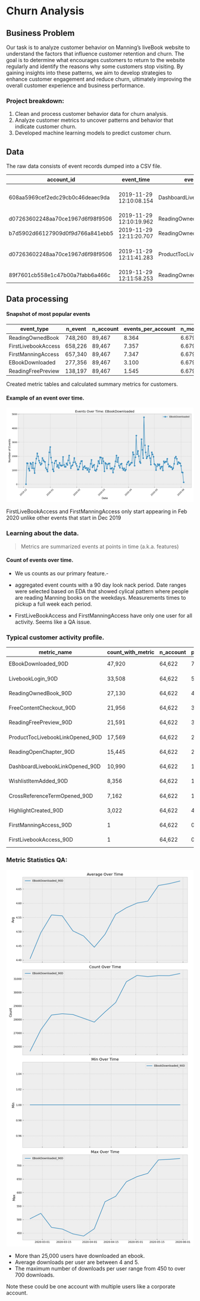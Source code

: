 # Churn Analysis

## Business Problem
Our task is to analyze customer behavior on Manning’s liveBook website to understand the factors that influence customer retention and churn. The goal is to determine what encourages customers to return to the website regularly and identify the reasons why some customers stop visiting. By gaining insights into these patterns, we aim to develop strategies to enhance customer engagement and reduce churn, ultimately improving the overall customer experience and business performance.

### Project breakdown:
1. Clean and process customer behavior data for churn analysis.
2. Analyze customer metrics to uncover patterns and behavior that indicate customer churn.
3. Developed machine learning models to predict customer churn.

## Data
The raw data consists of event records dumped into a CSV file.

| account_id                          | event_time              | event_type                      | product_id | additional_data                                         |
|-------------------------------------|-------------------------|---------------------------------|------------|---------------------------------------------------------|
| 608aa5969cef2edc29cb0c46deaec9da    | 2019-11-29 12:10:08.154 | DashboardLivebookLinkOpened     | 1156       | /book/learn-dbatools-in-a-month-of-lunches              |
| d07263602248aa70ce1967d6f98f9506    | 2019-11-29 12:10:19.962 | ReadingOwnedBook                | 610        | 60s                                                     |
| b7d5902d66127909d0f9d766a841ebb5    | 2019-11-29 12:11:20.707 | ReadingOwnedBook                | 1172       | 480s                                                    |
| d07263602248aa70ce1967d6f98f9506    | 2019-11-29 12:11:41.283 | ProductTocLivebookLinkOpened    | 1066       | /book/grokking-machine-learning/chapter-1               |
| 89f7601cb558e1c47b00a7fabb6a466c    | 2019-11-29 12:11:58.253 | ReadingOwnedBook                | 1073       | 960s                                                    |


## Data processing

#### Snapshot of most popular events
| event_type            | n_event | n_account | events_per_account | n_months | events_per_account_per_month |
|-----------------------|---------|-----------|---------------------|----------|------------------------------|
| ReadingOwnedBook      | 748,260 | 89,467    | 8.364               | 6.679    | 1.252                        |
| FirstLivebookAccess   | 658,226 | 89,467    | 7.357               | 6.679    | 1.102                        |
| FirstManningAccess    | 657,340 | 89,467    | 7.347               | 6.679    | 1.100                        |
| EBookDownloaded       | 277,356 | 89,467    | 3.100               | 6.679    | 0.464                        |
| ReadingFreePreview    | 138,197 | 89,467    | 1.545               | 6.679    | 0.231                        |

Created metric tables and calculated summary metrics for customers.

#### Example of an event over time.
![](images/EBookDownloaded_over_time.png)

FirstLiveBookAccess and FirstManningAccess only start appearing in Feb 2020 unlike other events that start in Dec 2019

### Learning about the data.
> Metrics are summarized events at points in time (a.k.a. features)
#### Count of events over time.
- We us counts as our primary feature.-
- aggregated event counts with a 90 day look nack period. Date ranges were selected based on EDA that showed cylical pattern where people are reading Manning books on the weekdays. Measurements times to pickup a full week each period. 

- FirstLiveBookAccess and FirstManningAccess have only one user for all activity. Seems like a QA issue.

### Typical customer activity profile.
| metric_name                      | count_with_metric | n_account | pct_with_metric | avg_value | min_value | max_value | earliest_metric     | latest_metric       |
|----------------------------------|-------------------|-----------|-----------------|-----------|-----------|-----------|---------------------|---------------------|
| EBookDownloaded_90D              | 47,920            | 64,622    | 74.15%          | 4.56      | 1         | 726       | 2020-02-22 00:00:00 | 2020-05-30 00:00:00 |
| LivebookLogin_90D                | 33,508            | 64,622    | 51.85%          | 1.62      | 1         | 175       | 2020-02-22 00:00:00 | 2020-05-30 00:00:00 |
| ReadingOwnedBook_90D             | 27,130            | 64,622    | 41.98%          | 21.83     | 1         | 1,585     | 2020-02-22 00:00:00 | 2020-05-30 00:00:00 |
| FreeContentCheckout_90D          | 21,956            | 64,622    | 33.98%          | 4.41      | 1         | 49,792    | 2020-02-22 00:00:00 | 2020-05-30 00:00:00 |
| ReadingFreePreview_90D           | 21,591            | 64,622    | 33.41%          | 5.78      | 1         | 365       | 2020-02-22 00:00:00 | 2020-05-30 00:00:00 |
| ProductTocLivebookLinkOpened_90D | 17,569            | 64,622    | 27.19%          | 4.11      | 1         | 16,905    | 2020-02-22 00:00:00 | 2020-05-30 00:00:00 |
| ReadingOpenChapter_90D           | 15,445            | 64,622    | 23.90%          | 5.76      | 1         | 386       | 2020-02-22 00:00:00 | 2020-05-30 00:00:00 |
| DashboardLivebookLinkOpened_90D  | 10,990            | 64,622    | 17.01%          | 3.71      | 1         | 1,065     | 2020-02-22 00:00:00 | 2020-05-30 00:00:00 |
| WishlistItemAdded_90D            | 8,356             | 64,622    | 12.93%          | 3.76      | 1         | 448       | 2020-02-22 00:00:00 | 2020-05-30 00:00:00 |
| CrossReferenceTermOpened_90D     | 7,162             | 64,622    | 11.08%          | 3.77      | 1         | 873       | 2020-02-22 00:00:00 | 2020-05-30 00:00:00 |
| HighlightCreated_90D             | 3,022             | 64,622    | 4.68%           | 33.72     | 1         | 1,453     | 2020-02-22 00:00:00 | 2020-05-30 00:00:00 |
| FirstManningAccess_90D           | 1                 | 64,622    | 0.00%           | 320,472.33| 19,534    | 624,306   | 2020-03-14 00:00:00 | 2020-05-30 00:00:00 |
| FirstLivebookAccess_90D          | 1                 | 64,622    | 0.00%           | 320,588.08| 19,389    | 625,186   | 2020-03-14 00:00:00 | 2020-05-30 00:00:00 |

### Metric Statistics QA:
![](images/metric_over_time_qa/EBookDownloaded_90D_qa_plot.png)
- More than 25,000 users have downloaded an ebook.
- Average downloads per user are between 4 and 5.
- The maximum number of downloads per user range from 450 to over 700 downloads.

Note these could be one account with multiple users like a corporate account.